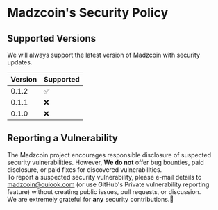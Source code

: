 # Madzcoin's Security Policy

## Supported Versions

We will always support the latest version of Madzcoin with security updates.

| Version | Supported          |
| ------- | ------------------ |
| 0.1.2   |:white_check_mark:  |
| 0.1.1   |:x:                 |
| 0.1.0   |:x:                 |


## Reporting a Vulnerability

The Madzcoin project encourages responsible disclosure of suspected security vulnerabilities. However, **We do not** offer bug bounties, paid disclosure, or paid fixes for discovered vulnerabilities.<br/>
To report a suspected security vulnerability, please e-mail details to madzcoin@oulook.com (or use GitHub's Private vulnerability reporting feature) without creating public issues, pull requests, or discussion.<br/>
We are extremely grateful for **any** security contributions.:partying_face:
